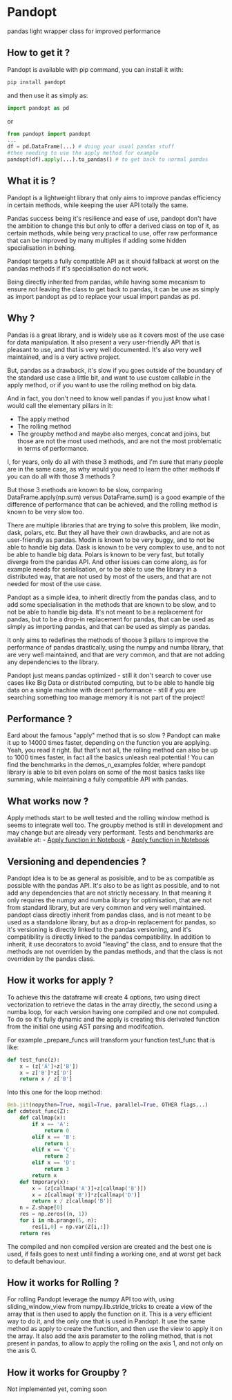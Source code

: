 # Pandopt
pandas light wrapper class for improved performance

## How to get it ?

Pandopt is available with pip command, you can install it with:
```bash
pip install pandopt
```

and then use it as simply as:
```python
import pandopt as pd
```
or
```python
from pandopt import pandopt
...
df = pd.DataFrame(...) # doing your usual pandas stuff  
#then needing to use the apply method for example
pandopt(df).apply(...).to_pandas() # to get back to normal pandas
```
## What it is ?
Pandopt is a lightweight library that only aims to improve pandas efficiency in certain methods, while keeping the user API totally the same.

Pandas success being it's resilience and ease of use, pandopt don't have the ambition to change this but only to offer a derived class on top of it, as certain methods, while being very practical to use, offer raw performance that can be improved by many multiples if adding some hidden specialisation in behing.

Pandopt targets a fully compatible API as it should fallback at worst on the pandas methods if it's specialisation do not work.

Being directly inherited from pandas, while having some mecanism to ensure not leaving the class to get back to pandas, it can be use as simply as import pandopt as pd to replace your usual import pandas as pd.

## Why ?

Pandas is a great library, and is widely use as it covers most of the use case for data manipulation. It also present a very user-friendly API that is pleasant to use, and that is very well documented. It's also very well maintained, and is a very active project.

But, pandas as a drawback, it's slow if you goes outside of the boundary of the standard use case a little bit, and want to use custom callable in the apply method, or if you want to use the rolling method on big data.

And in fact, you don't need to know well pandas if you just know what I would call the elementary pillars in it:
 - The apply method
 - The rolling method
 - The groupby method
and maybe also merges, concat and joins, but those are not the most used methods, and are not the most problematic in terms of performance.

I, for years, only do all with these 3 methods, and I'm sure that many people are in the same case, as why would you need to learn the other methods if you can do all with those 3 methods ? 

But those 3 methods are known to be slow, comparing DataFrame.apply(np.sum) versus DataFrame.sum() is a good example of the difference of performance that can be achieved, and the rolling method is known to be very slow too.

There are multiple libraries that are trying to solve this problem, like modin, dask, polars, etc. But they all have their own drawbacks, and are not as user-friendly as pandas. Modin is known to be very buggy, and to not be able to handle big data. Dask is known to be very complex to use, and to not be able to handle big data. Polars is known to be very fast, but totally diverge from the pandas API. 
And other issues can come along, as for example needs for serialisation, or to be able to use the library in a distributed way, that are not used by most of the users, and that are not needed for most of the use case.

Pandopt as a simple idea, to inherit directly from the pandas class, and to add some specialisation in the methods that are known to be slow, and to not be able to handle big data. It's not meant to be a replacement for pandas, but to be a drop-in replacement for pandas, that can be used as simply as importing pandas, and that can be used as simply as pandas.

It only aims to redefines the methods of thoose 3 pillars to improve the performance of pandas drastically, using the numpy and numba library, that are very well maintained, and that are very common, and that are not adding any dependencies to the library.

Pandopt just means pandas optimized - still it don't search to cover use cases like Big Data or distributed computing, but to be able to handle big data on a single machine with decent performance - still if you are searching something too manage memory it is not part of the project!

## Performance ?

Eard about the famous "apply" method that is so slow ? Pandopt can make it up to 14000 times faster, depending on the function you are applying. Yeah, you read it right. But that's not all, the rolling method can also be up to 1000 times faster, in fact all the basics unleash real potential !
You can find the benchmarks in the demos_n_examples folder, where pandopt library is able to bit even polars on some of the most basics tasks like summing, while maintaining a fully compatible API with pandas.

## What works now ?

Apply methods start to be well tested and the rolling window method is seems to integrate well too. The groupby method is still in development and may change but are already very performant.
Tests and benchmarks are available at:
    - [Apply function in Notebook](demos_n_examples/apply_benchmarks.ipynb)
    - [Apply function in Notebook](demos_n_examples/rolling_benchmarks.ipynb)
  

## Versioning and dependencies ?

Pandopt idea is to be as general as posisible, and to be as compatible as possible with the pandas API. It's also to be as light as possible, and to not add any dependencies that are not strictly necessary. In that meaning it only requires the numpy and numba library for optimisation, that are not from standard library, but are very common and very well maintained. 
pandopt class directly inherit from pandas class, and is not meant to be used as a standalone library, but as a drop-in replacement for pandas, so it's versioning is directly linked to the pandas versioning, and it's compatibility is directly linked to the pandas compatibility.
In addition to inherit, it use decorators to avoid "leaving" the class, and to ensure that the methods are not overriden by the pandas methods, and that the class is not overriden by the pandas class.

## How it works for apply ?

To achieve this the dataframe will create 4 options, two using direct vectorization to retrieve the datas in the array directly, the second using a numba loop, for each version having one compiled and one not compuled. To do so it's fully dynamic and the apply is creating this derivated function from the initial one using AST parsing and modifcation. 

For example _prepare_funcs will transform your function test_func that is like:

```python
def test_func(z):
    x = (z['A']+z['B'])
    x = z['B']*z['D']
    return x / z['B']
```
Into this one for the loop method:
```python
@nb.jit(nopython=True, nogil=True, parallel=True, OTHER flags...)
def cdmtest_func(Z):
    def callmap(x):
        if x == 'A':
            return 0
        elif x == 'B':
            return 1
        elif x == 'C':
            return 2
        elif x == 'D':
            return 3
        return x
    def tmporary(x):
        x = (z[callmap('A')]+z[callmap('B')])
        x = z[callmap('B')]*z[callmap('D')]
        return x / z[callmap('B')]
    n = Z.shape[0]
    res = np.zeros((n, 1))
    for i in nb.prange(5, n):
        res[i,0] = np.var(Z[i,:])
    return res
```

The compiled and non compiled version are created and the best one is used, if fails goes to next until finding a working one, and at worst get back to default behaviour.

## How it works for Rolling ?

For rolling Pandopt leverage the numpy API too with, using sliding_window_view from numpy.lib.stride_tricks to create a view of the array that is then used to apply the function on it. This is a very efficient way to do it, and the only one that is used in Pandopt. 
It use the same method as apply to create the function, and then use the view to apply it on the array.
It also add the axis parameter to the rolling method, that is not present in pandas, to allow to apply the rolling on the axis 1, and not only on the axis 0.

## How it works for Groupby ?

Not implemented yet, coming soon

